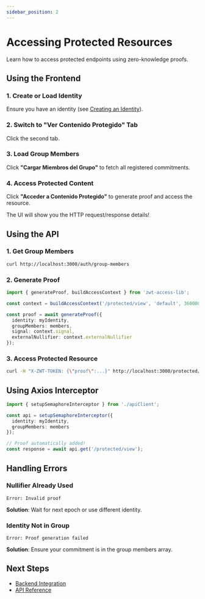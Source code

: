 ```yaml
---
sidebar_position: 2
---
```


# Accessing Protected Resources

Learn how to access protected endpoints using zero-knowledge proofs.

## Using the Frontend

### 1. Create or Load Identity

Ensure you have an identity (see [Creating an Identity](creating-identity)).

### 2. Switch to "Ver Contenido Protegido" Tab

Click the second tab.

### 3. Load Group Members

Click **"Cargar Miembros del Grupo"** to fetch all registered commitments.

### 4. Access Protected Content

Click **"Acceder a Contenido Protegido"** to generate proof and access the resource.

The UI will show you the HTTP request/response details!

## Using the API

### 1. Get Group Members

```bash
curl http://localhost:3000/auth/group-members
```

### 2. Generate Proof

```typescript
import { generateProof, buildAccessContext } from 'zwt-access-lib';

const context = buildAccessContext('/protected/view', 'default', 3600000);

const proof = await generateProof({
  identity: myIdentity,
  groupMembers: members,
  signal: context.signal,
  externalNullifier: context.externalNullifier
});
```

### 3. Access Protected Resource

```bash
curl -H "X-ZWT-TOKEN: {\"proof\":...}" http://localhost:3000/protected/view
```

## Using Axios Interceptor

```typescript
import { setupSemaphoreInterceptor } from './apiClient';

const api = setupSemaphoreInterceptor({
  identity: myIdentity,
  groupMembers: members
});

// Proof automatically added!
const response = await api.get('/protected/view');
```

## Handling Errors

### Nullifier Already Used

```
Error: Invalid proof
```

**Solution**: Wait for next epoch or use different identity.

### Identity Not in Group

```
Error: Proof generation failed
```

**Solution**: Ensure your commitment is in the group members array.

## Next Steps

- [Backend Integration](backend-integration)
- [API Reference](../api/overview)
